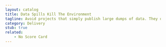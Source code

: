 ```yaml
---
layout: catalog
title: Data Spills Kill The Environment
tagline: Avoid projects that simply publish large dumps of data. They don't engage end users and the subsequent failure can chase away partners.
category: Delivery
stub: true
related:
    - No Score Card
---
```

